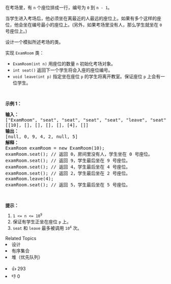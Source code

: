 <p>在考场里，有&nbsp;<code>n</code>&nbsp;个座位排成一行，编号为 <code>0</code> 到 <code>n - 1</code>。</p>

<p>当学生进入考场后，他必须坐在离最近的人最远的座位上。如果有多个这样的座位，他会坐在编号最小的座位上。(另外，如果考场里没有人，那么学生就坐在 <code>0</code> 号座位上。)</p>

<p>设计一个模拟所述考场的类。</p>

<p>实现&nbsp;<code>ExamRoom</code>&nbsp;类：</p>

<ul> 
 <li><code>ExamRoom(int n)</code> 用座位的数量&nbsp;<code>n</code> 初始化考场对象。</li> 
 <li><code>int seat()</code> 返回下一个学生将会入座的座位编号。</li> 
 <li><code>void leave(int p)</code> 指定坐在座位 <code>p</code> 的学生将离开教室。保证座位 <code>p</code> 上会有一位学生。</li> 
</ul>

<p>&nbsp;</p>

<p><strong>示例 1：</strong></p>

<pre>
<strong>输入：</strong>
["ExamRoom", "seat", "seat", "seat", "seat", "leave", "seat"]
[[10], [], [], [], [], [4], []]
<strong>输出：</strong>
[null, 0, 9, 4, 2, null, 5]
<strong>解释：</strong>
ExamRoom examRoom = new ExamRoom(10);
examRoom.seat(); // 返回 0，房间里没有人，学生坐在 0 号座位。
examRoom.seat(); // 返回 9，学生最后坐在 9 号座位。
examRoom.seat(); // 返回 4，学生最后坐在 4 号座位。
examRoom.seat(); // 返回 2，学生最后坐在 2 号座位。
examRoom.leave(4);
examRoom.seat(); // 返回 5，学生最后坐在 5 号座位。
</pre>

<p>&nbsp;</p>

<p><strong>提示：</strong></p>

<ol> 
 <li><code>1 &lt;= n &lt;= 10<sup>9</sup></code></li> 
 <li>保证有学生正坐在座位 <code>p</code> 上。</li> 
 <li><code>seat</code>&nbsp;和&nbsp;<code>leave</code>&nbsp;最多被调用&nbsp;<code>10<sup>4</sup></code>&nbsp;次。</li> 
</ol>

<div><div>Related Topics</div><div><li>设计</li><li>有序集合</li><li>堆（优先队列）</li></div></div><br><div><li>👍 293</li><li>👎 0</li></div>